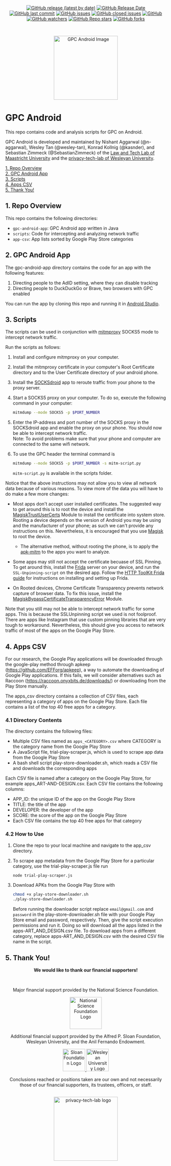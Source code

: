 <p align="center">
  <a href="https://github.com/privacy-tech-lab/gpc-android/releases"><img alt="GitHub release (latest by date)" src="https://img.shields.io/github/v/release/privacy-tech-lab/gpc-android"></a>
  <a href="https://github.com/privacy-tech-lab/gpc-android/releases"><img alt="GitHub Release Date" src="https://img.shields.io/github/release-date/privacy-tech-lab/gpc-android"></a>
  <a href="https://github.com/privacy-tech-lab/gpc-android/commits/main"><img alt="GitHub last commit" src="https://img.shields.io/github/last-commit/privacy-tech-lab/gpc-android"></a>
  <a href="https://github.com/privacy-tech-lab/gpc-android/issues"><img alt="GitHub issues" src="https://img.shields.io/github/issues-raw/privacy-tech-lab/gpc-android"></a>
  <a href="https://github.com/privacy-tech-lab/gpc-android/issues?q=is%3Aissue+is%3Aclosed"><img alt="GitHub closed issues" src="https://img.shields.io/github/issues-closed-raw/privacy-tech-lab/gpc-android"></a>
  <a href="https://github.com/privacy-tech-lab/gpc-android/blob/main/LICENSE.md"><img alt="GitHub" src="https://img.shields.io/github/license/privacy-tech-lab/gpc-android"></a>
  <a href="https://github.com/privacy-tech-lab/gpc-android/watchers"><img alt="GitHub watchers" src="https://img.shields.io/github/watchers/privacy-tech-lab/gpc-android?style=social"></a>
  <a href="https://github.com/privacy-tech-lab/gpc-android/stargazers"><img alt="GitHub Repo stars" src="https://img.shields.io/github/stars/privacy-tech-lab/gpc-android?style=social"></a>
  <a href="https://github.com/privacy-tech-lab/gpc-android/network/members"><img alt="GitHub forks" src="https://img.shields.io/github/forks/privacy-tech-lab/gpc-android?style=social"></a>
</p>
  
<br>

<p align="center">
  <a href="https://privacytechlab.org/"><img src="./wifi.svg" width="200px" height="200px" alt="GPC Android Image"></a>
</p>

# GPC Android

This repo contains code and analysis scripts for GPC on Android.

GPC Android is developed and maintained by Nishant Aggarwal (@n-aggarwal), Wesley Tan (@wesley-tan), Konrad Kollnig (@kasnder), and Sebastian Zimmeck (@SebastianZimmeck) of the [Law and Tech Lab of Maastricht University](https://www.maastrichtuniversity.nl/about-um/faculties/law/research/law-and-tech-lab) and the [privacy-tech-lab of Wesleyan University](https://privacytechlab.org/).

[1. Repo Overview](#1-repo-overview)  
[2. GPC Android App](#2-gpc-android-app)  
[3. Scripts](#3-scripts)  
[4. Apps CSV](#4-apps-csv)  
[5. Thank You!](#5-thank-you)

## 1. Repo Overview

This repo contains the following directories:

- `gpc-android-app`: GPC Android app written in Java
- `scripts`: Code for intercepting and analyzing network traffic
- `app-csv`: App lists sorted by Google Play Store categories

## 2. GPC Android App

The gpc-android-app directory contains the code for an app with the following features:

1. Directing people to the AdID setting, where they can disable tracking
2. Directing people to DuckDuckGo or Brave, two browsers with GPC enabled

You can run the app by cloning this repo and running it in [Android Studio](https://developer.android.com/studio).

## 3. Scripts

The scripts can be used in conjunction with [mitmproxy](https://mitmproxy.org/) SOCKS5 mode to intercept network traffic.

Run the scripts as follows:

1. Install and configure mitmproxy on your computer.
2. Install the mitmproxy certificate in your computer's Root Certificate directory and to the User Certificate directory of your android phone.
3. Install the [SOCKSdroid](https://play.google.com/store/apps/details?id=net.typeblog.socks&hl=en_US&gl=US) app to reroute traffic from your phone to the proxy server.
4. Start a SOCKS5 proxy on your computer. To do so, execute the following command in your computer:

   ```bash
   mitmdump --mode SOCKS5 -p $PORT_NUMBER
   ```

5. Enter the IP-address and port number of the SOCKS proxy in the SOCKSdroid app and enable the proxy on your phone. You should now be able to intercept network traffic. <br />Note: To avoid problems make sure that your phone and computer are connected to the same wifi network.
6. To use the GPC header the terminal command is

   ```bash
   mitmdump --mode SOCKS5 -p $PORT_NUMBER -s mitm-script.py
   ```

   `mitm-script.py` is available in the scripts folder.

Notice that the above instructions may not allow you to view all network data because of various reasons. To view more of the data you will have to do make a few more changes:

- Most apps don't accept user installed certificates. The suggested way to get around this is to root the device and install the [MagiskTrustUserCerts](https://github.com/NVISOsecurity/MagiskTrustUserCerts) Module to install the certificate into system store. Rooting a device depends on the version of Android you may be using and the manufacturer of your phone; as such we can't provide any instructions on this. Nevertheless, it is encouraged that you use [Magisk](https://magiskmanager.com/#How_to_Install_Magisk_Latest_Version_on_Android_Custom_Recovery_Option) to root the device.

  - The alternative method, without rooting the phone, is to apply the [apk-mitm](https://github.com/shroudedcode/apk-mitm) to the apps you want to analyze.

- Some apps may still not accept the certificate becuase of SSL Pinning. To get around this, install the [Frida](https://github.com/frida/frida) server on your device, and run the `SSL-Unpinning-script` on the desired app. Follow the [HTTP ToolKit Frida guide](https://httptoolkit.com/blog/frida-certificate-pinning/) for instructions on installing and setting up Frida.

- On Rooted devices, Chrome Certificate Transparency prevents network capture of browser data. To fix this issue, install the [MagiskBypassCertificateTransparencyError](https://github.com/JelmerDeHen/MagiskBypassCertificateTransparencyError) Module.

Note that you still may not be able to intercept network traffic for some apps. This is because the SSLUnpinning script we used is not foolproof. There are apps like Instagram that use custom pinning libraries that are very tough to workaround. Nevertheless, this should give you access to network traffic of most of the apps on the Google Play Store.

## 4. Apps CSV

For our research, the Google Play applications will be downloaded through the google-play method through apkeep (https://github.com/EFForg/apkeep), a way to automate the downloading of Google Play applications. If this fails, we will consider alternatives such as Raccoon (https://raccoon.onyxbits.de/downloads/) or downloading from the Play Store manually.

The apps_csv directory contains a collection of CSV files, each representing a category of apps on the Google Play Store. Each file contains a list of the top 40 free apps for a category.

### 4.1 Directory Contents

The directory contains the following files:

- Multiple CSV files named as `apps_<CATEGORY>.csv` where CATEGORY is the category name from the Google Play Store
- A JavaScript file, trial-play-scraper.js, which is used to scrape app data from the Google Play Store
- A bash shell script play-store-downloader.sh, which reads a CSV file and downloads the corresponding apps

Each CSV file is named after a category on the Google Play Store, for example apps_ART-AND-DESIGN.csv. Each CSV file contains the following columns:

- APP_ID: the unique ID of the app on the Google Play Store
- TITLE: the title of the app
- DEVELOPER: the developer of the app
- SCORE: the score of the app on the Google Play Store
- Each CSV file contains the top 40 free apps for that category

### 4.2 How to Use

1. Clone the repo to your local machine and navigate to the app_csv directory.
2. To scrape app metadata from the Google Play Store for a particular category, use the trial-play-scraper.js file run

   ```bash
   node trial-play-scraper.js
   ```

3. Download APKs from the Google Play Store with

   ```bash
   chmod +x play-store-downloader.sh
   ./play-store-downloader.sh
   ```

   Before running the downloader script replace `email@gmail.com` and `password` in the play-store-downloader.sh file with your Google Play Store email and password, respectively. Then, give the script execution permissions and run it. Doing so will download all the apps listed in the apps-ART_AND_DESIGN.csv file. To download apps from a different category, replace apps-ART_AND_DESIGN.csv with the desired CSV file name in the script.

## 5. Thank You!

<p align="center"><strong>We would like to thank our financial supporters!</strong></p><br>

<p align="center">Major financial support provided by the National Science Foundation.</p>

<p align="center">
  <a href="https://nsf.gov/awardsearch/showAward?AWD_ID=2055196">
    <img class="img-fluid" src="./nsf.png" height="100px" alt="National Science Foundation Logo">
  </a>
</p>

<p align="center">Additional financial support provided by the Alfred P. Sloan Foundation, Wesleyan University, and the Anil Fernando Endowment.</p>

<p align="center">
  <a href="https://sloan.org/grant-detail/9631">
    <img class="img-fluid" src="./sloan_logo.jpg" height="70px" alt="Sloan Foundation Logo">
  </a>
  <a href="https://www.wesleyan.edu/mathcs/cs/index.html">
    <img class="img-fluid" src="./wesleyan_shield.png" height="70px" alt="Wesleyan University Logo">
  </a>
</p>

<p align="center">Conclusions reached or positions taken are our own and not necessarily those of our financial supporters, its trustees, officers, or staff.</p>

##

<p align="center">
  <a href="https://privacytechlab.org/"><img src="./plt_logo.png" width="200px" height="200px" alt="privacy-tech-lab logo"></a>
<p>

